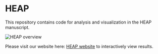 # HEAP

This repository contains code for analysis and visualization in the HEAP manuscript.

![HEAP overview](Docs/HEAP.png)

Please visit our website here: [HEAP website](https://heap.bio) to interactively view results.